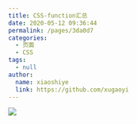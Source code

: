 ```yaml
---
title: CSS-function汇总
date: 2020-05-12 09:36:44
permalink: /pages/3da0d7
categories:
  - 页面
  - CSS
tags:
  - null
author:
  name: xiaoshiye
  link: https://github.com/xugaoyi
---
```

![](https://cdn.staticaly.com/gh/xugaoyi/image_store/blog/20200512161232.jpg)

